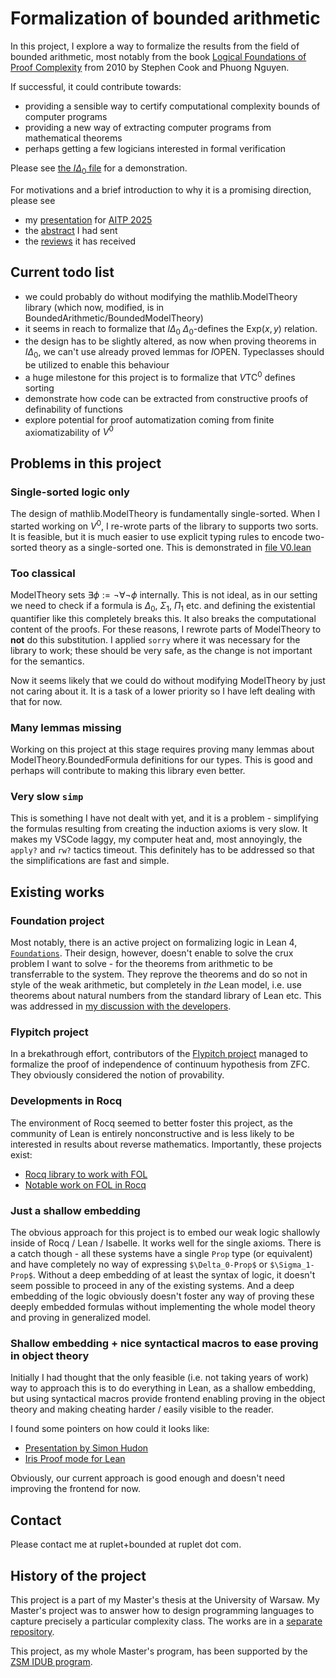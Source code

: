 # Formalization of bounded arithmetic
In this project, I explore a way to formalize the results from the field of bounded arithmetic, most notably from the book [Logical Foundations of Proof Complexity](https://www2.karlin.mff.cuni.cz/~krajicek/cook-nguyen.pdf) from 2010 by Stephen Cook and Phuong Nguyen.

If successful, it could contribute towards:
- providing a sensible way to certify computational complexity bounds of computer programs
- providing a new way of extracting computer programs from mathematical theorems
- perhaps getting a few logicians interested in formal verification

Please see [the $I\Delta_0$ file](BoundedArithmetic/IDelta0.lean) for a demonstration.

For motivations and a brief introduction to why it is a promising direction, please see
- my [presentation](aitp-presentation.pdf) for [AITP 2025](https://aitp-conference.org/2025/)
- the [abstract](aitp-abstract.md) I had sent
- the [reviews](aitp-reviews.md) it has received

## Current todo list
- we could probably do without modifying the mathlib.ModelTheory library (which now, modified, is in BoundedArithmetic/BoundedModelTheory)
- it seems in reach to formalize that $I\Delta_0$ $\Delta_0$-defines the $\text{Exp}(x, y)$ relation.
- the design has to be slightly altered, as now when proving theorems in $I\Delta_0$, we can't use already proved lemmas for $I\text{OPEN}$. Typeclasses should be utilized to enable this behaviour
- a huge milestone for this project is to formalize that $V\text{TC}^0$ defines sorting
- demonstrate how code can be extracted from constructive proofs of definability of functions
- explore potential for proof automatization coming from finite axiomatizability of $V^0$

## Problems in this project
### Single-sorted logic only
The design of mathlib.ModelTheory is fundamentally single-sorted. When I started working on $V^0$, I re-wrote parts of the library to supports two sorts. It is feasible, but it is much easier to use explicit typing rules to encode two-sorted theory as a single-sorted one.
This is demonstrated in [file V0.lean](BoundedArithmetic/V0.lean)

### Too classical
ModelTheory sets $\exists \phi := \neg \forall \neg \phi$ internally. This is not ideal, as in our setting we need to check if a formula is $\Delta_0$, $\Sigma_1$\, $\Pi_1$ etc. and defining the existential quantifier like this completely breaks this. It also breaks the computational content of the proofs. For these reasons, I rewrote parts of ModelTheory to **not** do this substitution. I applied `sorry` where it was necessary for the library to work; these should be very safe, as the change is not important for the semantics.

Now it seems likely that we could do without modifying ModelTheory by just not caring about it. It is a task of a lower priority so I have left dealing with that for now.

### Many lemmas missing
Working on this project at this stage requires proving many lemmas about ModelTheory.BoundedFormula definitions for our types. This is good and perhaps will contribute to making this library even better.

### Very slow `simp`
This is something I have not dealt with yet, and it is a problem - simplifying the formulas resulting from creating the
induction axioms is very slow. It makes my VSCode laggy, my computer heat and, most annoyingly, the `apply?` and `rw?` tactics timeout. This definitely has to be addressed so that the simplifications are fast and simple.

## Existing works
### Foundation project
Most notably, there is an active project on formalizing logic in Lean 4, [`Foundations`](https://github.com/FormalizedFormalLogic/Foundation).
Their design, however, doesn't enable to solve the crux problem I want to solve - for the
theorems from arithmetic to be transferrable to the system. They reprove the theorems
and do so not in style of the weak arithmetic, but completely in *the* Lean model,
i.e. use theorems about natural numbers from the standard library of Lean etc.
This was addressed in [my discussion with the developers](https://github.com/orgs/FormalizedFormalLogic/discussions/358).

### Flypitch project
In a brekathrough effort, contributors of the [Flypitch project](https://github.com/flypitch/flypitch) managed to formalize the proof of
independence of continuum hypothesis from ZFC. They obviously considered the notion of provability. 

### Developments in Rocq
The environment of Rocq seemed to better foster this project, as the community of Lean is entirely nonconstructive and is
less likely to be interested in results about reverse mathematics. Importantly, these projects exist:
- [Rocq library to work with FOL](https://github.com/uds-psl/coq-library-fol.git)
- [Notable work on FOL in Rocq](https://ps.uni-saarland.de/~bailitis/bachelor.php)

### Just a shallow embedding
The obvious approach for this project is to embed our weak logic shallowly inside of Rocq / Lean / Isabelle.
It works well for the single axioms. There is a catch though - all these systems have a single `Prop` type (or equivalent)
and have completely no way of expressing `$\Delta_0-Prop$` or `$\Sigma_1-Prop$`. Without a deep embedding of at least the
syntax of logic, it doesn't seem possible to proceed in any of the existing systems. And a deep embedding of the logic obviously doesn't foster any way of proving these deeply embedded formulas without implementing the whole model theory
and proving in generalized model.

### Shallow embedding + nice syntactical macros to ease proving in object theory
Initially I had thought that the only feasible (i.e. not taking years of work) way to approach this is to
do everything in Lean, as a shallow embedding, but using syntactical macros provide frontend enabling
proving in the object theory and making cheating harder / easily visible to the reader.

I found some pointers on how could it looks like:
- [Presentation by Simon Hudon](https://lean-forward.github.io/lean-together/2019/slides/hudon.pdf)
- [Iris Proof mode for Lean](https://github.com/leanprover-community/iris-lean/blob/master/src/Iris/ProofMode/Display.lean)

Obviously, our current approach is good enough and doesn't need improving the frontend for now.

## Contact
Please contact me at ruplet+bounded at ruplet dot com.

## History of the project
This project is a part of my Master's thesis at the University of Warsaw.
My Master's project was to answer how to design programming languages to capture precisely a particular complexity class.
The works are in a [separate repository](https://github.com/ruplet/oracles).

This project, as my whole Master's program, has been supported by the [ZSM IDUB program](https://inicjatywadoskonalosci.uw.edu.pl/dzialania/iii-2-2/ios/).